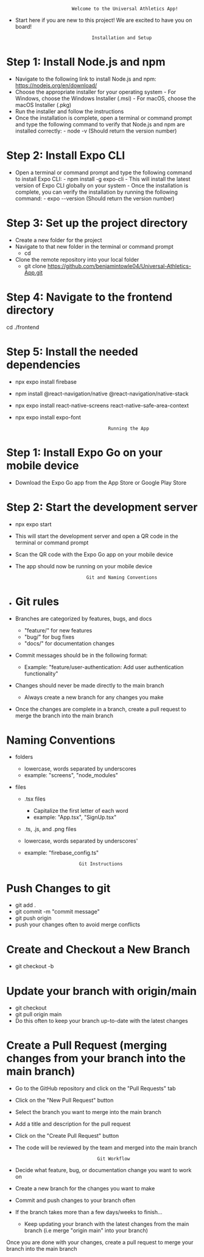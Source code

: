                             Welcome to the Universal Athletics App!



- Start here if you are new to this project! We are excited to have you on board!




                                  Installation and Setup
    
# Step 1: Install Node.js and npm
- Navigate to the following link to install Node.js and npm: https://nodejs.org/en/download/
- Choose the appropriate installer for your operating system
      - For Windows, choose the Windows Installer (.msi)
      - For macOS, choose the macOS Installer (.pkg)
- Run the installer and follow the instructions
- Once the installation is complete, open a terminal or command prompt and type the following   command to verify that Node.js and npm are installed correctly: 
      - node -v (Should return the version number)



# Step 2: Install Expo CLI
- Open a terminal or command prompt and type the following command to install Expo CLI:
      - npm install -g expo-cli
      - This will install the latest version of Expo CLI globally on your system
      - Once the installation is complete, you can verify the installation by running the following command:
        - expo --version (Should return the version number)



# Step 3: Set up the project directory
- Create a new folder for the project
- Navigate to that new folder in the terminal or command prompt
    - cd <new-folder-name>
- Clone the remote repository into your local folder
    -  git clone https://github.com/benjamintowle04/Universal-Athletics-App.git



# Step 4: Navigate to the frontend directory
cd ./frontend



# Step 5: Install the needed dependencies
- npx expo install firebase
- npm install @react-navigation/native @react-navigation/native-stack
- npx expo install react-native-screens react-native-safe-area-context
- npx expo install expo-font









                                        Running the App

# Step 1: Install Expo Go on your mobile device
- Download the Expo Go app from the App Store or Google Play Store


# Step 2: Start the development server
- npx expo start
- This will start the development server and open a QR code in the terminal or command prompt
- Scan the QR code with the Expo Go app on your mobile device
- The app should now be running on your mobile device








                                Git and Naming Conventions


- # Git rules
- Branches are categorized by features, bugs, and docs
   - "feature/<feature-name>" for new features
   - "bug/<bug-name>" for bug fixes
   - "docs/<documentation-name>" for documentation changes

- Commit messages should be in the following format:
    - Example: "feature/user-authentication: Add user authentication functionality"

- Changes should never be made directly to the main branch
    - Always create a new branch for any changes you make

- Once the changes are complete in a branch, create a pull request to merge the branch into the main branch



# Naming Conventions 
- folders
   - lowercase, words separated by underscores
   - example: "screens", "node_modules"

- files
   - .tsx files
      - Capitalize the first letter of each word
      - example: "App.tsx", "SignUp.tsx"
    - .ts, .js, and .png files
     - lowercase, words separated by underscores'
     - example: "firebase_config.ts"







                               Git Instructions

# Push Changes to git
- git add .
- git commit -m "commit message"
- git push origin <branch-name>
- push your changes often to avoid merge conflicts


# Create and Checkout a New Branch
- git checkout -b <branch-name>


# Update your branch with origin/main
- git checkout <branch-name>
- git pull origin main
- Do this often to keep your branch up-to-date with the latest changes


# Create a Pull Request (merging changes from your branch into the main branch)
- Go to the GitHub repository and click on the "Pull Requests" tab
- Click on the "New Pull Request" button
- Select the branch you want to merge into the main branch
- Add a title and description for the pull request
- Click on the "Create Pull Request" button
- The code will be reviewed by the team and merged into the main branch










                                    Git Workflow

- Decide what feature, bug, or documentation change you want to work on
- Create a new branch for the changes you want to make 
- Commit and push changes to your branch often
- If the branch takes more than a few days/weeks to finish...
    - Keep updating your branch with the latest changes from the main branch (i.e merge "origin main" into your branch)

Once you are done with your changes, create a pull request to merge your branch into the main branch
